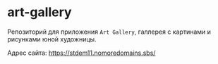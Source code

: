 # art-gallery
Репозиторий для приложения  `Art Gallery`, галлерея с картинами и рисунками юной художницы. 
  
Адрес сайта: https://stdem11.nomoredomains.sbs/

